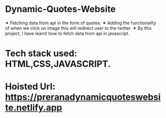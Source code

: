 # Dynamic-Quotes-Website
  ✦ Fetching data from api in the form of quotes.
  ✦ Adding the functionality of when we click on image this will redirect user to the twitter.
  ✦ By this project, I have learnt how to fetch data from api in javascript.

# Tech stack used: HTML,CSS,JAVASCRIPT.
# Hoisted Url: https://preranadynamicquoteswebsite.netlify.app

